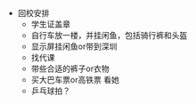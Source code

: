 - 回校安排
	- 学生证盖章
	- 自行车放一楼，并挂闲鱼，包括骑行裤和头盔
	- 显示屏挂闲鱼or带到深圳
	- 找代课
	- 带些合适的裤子or衣物
	- 买大巴车票or高铁票 看她
	- 乒乓球拍？